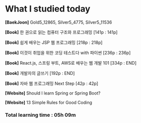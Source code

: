 <h1>What I studied today</h1>

<strong>[BaekJoon]</strong> Gold5_12865, Silver5_4775, Silver5_11536

<strong>[Book]</strong> 한 권으로 읽는 컴퓨터 구조와 프로그래밍 [141p : 141p]

<strong>[Book]</strong> 쉽게 배우는 JSP 웹 프로그래밍 [218p : 218p]

<strong>[Book]</strong> 이것이 취업을 위한 코딩 테스트다 with 파이썬 [236p : 236p]

<strong>[Book]</strong> React.js, 스프링 부트, AWS로 배우는 웹 개발 101 [334p : END]

<strong>[Book]</strong> 개발자의 글쓰기 [192p : END]

<strong>[Book]</strong> 자바 웹 프로그래밍 Next Step [42p : 42p]

<strong>[Website]</strong> Should I learn Spring or Spring Boot?

<strong>[Website]</strong> 13 Simple Rules for Good Coding

<h3>Total learning time : 05h 09m</h3>